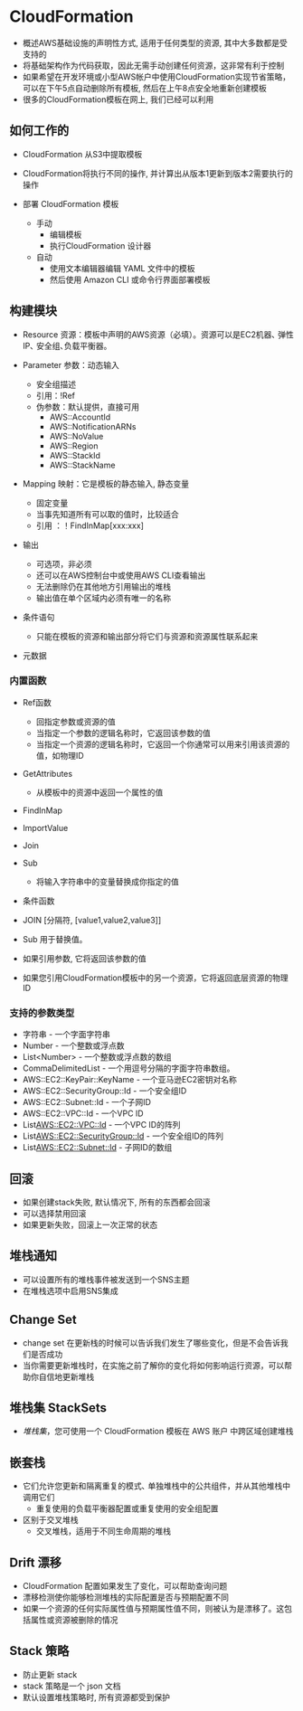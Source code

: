
# CloudFormation

- 概述AWS基础设施的声明性方式, 适用于任何类型的资源, 其中大多数都是受支持的
- 将基础架构作为代码获取，因此无需手动创建任何资源，这非常有利于控制
- 如果希望在开发环境或小型AWS帐户中使用CloudFormation实现节省策略，可以在下午5点自动删除所有模板, 然后在上午8点安全地重新创建模板
- 很多的CloudFormation模板在网上, 我们已经可以利用


## 如何工作的

- CloudFormation 从S3中提取模板
- CloudFormation将执行不同的操作, 并计算出从版本1更新到版本2需要执行的操作

- 部署 CloudFormation 模板 
	- 手动
		- 编辑模板
		- 执行CloudFormation 设计器
	- 自动
		- 使用文本编辑器编辑 YAML 文件中的模板
		- 然后使用 Amazon CLI 或命令行界面部署模板

## 构建模块

- Resource 资源：模板中声明的AWS资源（必填）。资源可以是EC2机器､ 弹性IP､ 安全组､负载平衡器。

- Parameter 参数：动态输入
	- 安全组描述
	- 引用：!Ref
	- 伪参数：默认提供，直接可用
		- AWS::AccountId
		- AWS::NotificationARNs
		- AWS::NoValue
		- AWS::Region
		- AWS::StackId
		- AWS::StackName

- Mapping 映射：它是模板的静态输入, 静态变量
	- 固定变量
	- 当事先知道所有可以取的值时，比较适合
	- 引用 ：！FindInMap[xxx:xxx]

- 输出
	- 可选项，非必须
	- 还可以在AWS控制台中或使用AWS CLI查看输出
	- 无法删除仍在其他地方引用输出的堆栈
	- 输出值在单个区域内必须有唯一的名称

- 条件语句
	- 只能在模板的资源和输出部分将它们与资源和资源属性联系起来

- 元数据

### 内置函数

- Ref函数
	- 回指定参数或资源的值
	- 当指定一个参数的逻辑名称时，它返回该参数的值
	- 当指定一个资源的逻辑名称时，它返回一个你通常可以用来引用该资源的值，如物理ID
- GetAttributes
	- 从模板中的资源中返回一个属性的值
- FindInMap
- ImportValue
- Join
- Sub
	- 将输入字符串中的变量替换成你指定的值
- 条件函数
- JOIN [分隔符, [value1,value2,value3]]
- Sub 用于替换值｡


- 如果引用参数, 它将返回该参数的值
- 如果您引用CloudFormation模板中的另一个资源，它将返回底层资源的物理ID

### 支持的参数类型

- 字符串 - 一个字面字符串
- Number - 一个整数或浮点数
- List\<Number\> - 一个整数或浮点数的数组
- CommaDelimitedList - 一个用逗号分隔的字面字符串数组。
- AWS::EC2::KeyPair::KeyName - 一个亚马逊EC2密钥对名称
- AWS::EC2::SecurityGroup::Id - 一个安全组ID
- AWS::EC2::Subnet::Id - 一个子网ID
- AWS::EC2::VPC::Id - 一个VPC ID
- List<AWS::EC2::VPC::Id> - 一个VPC ID的阵列
- List<AWS::EC2::SecurityGroup::Id> - 一个安全组ID的阵列
- List<AWS::EC2::Subnet::Id> - 子网ID的数组


## 回滚

- 如果创建stack失败, 默认情况下, 所有的东西都会回滚
- 可以选择禁用回滚
- 如果更新失败，回滚上一次正常的状态

## 堆栈通知

- 可以设置所有的堆栈事件被发送到一个SNS主题
- 在堆栈选项中启用SNS集成

## Change Set 

- change set 在更新栈的时候可以告诉我们发生了哪些变化，但是不会告诉我们是否成功
- 当你需要更新堆栈时，在实施之前了解你的变化将如何影响运行资源，可以帮助你自信地更新堆栈

## 堆栈集 StackSets

- _堆栈集_，您可使用一个 CloudFormation 模板在 AWS 账户 中跨区域创建堆栈

## 嵌套栈

- 它们允许您更新和隔离重复的模式､ 单独堆栈中的公共组件，并从其他堆栈中调用它们
	- 重复使用的负载平衡器配置或重复使用的安全组配置
- 区别于交叉堆栈
	- 交叉堆栈，适用于不同生命周期的堆栈


## Drift  漂移

- CloudFormation 配置如果发生了变化，可以帮助查询问题
- 漂移检测使你能够检测堆栈的实际配置是否与预期配置不同
- 如果一个资源的任何实际属性值与预期属性值不同，则被认为是漂移了。这包括属性或资源被删除的情况

## Stack 策略

- 防止更新 stack 
- stack 策略是一个 json 文档
- 默认设置堆栈策略时, 所有资源都受到保护



